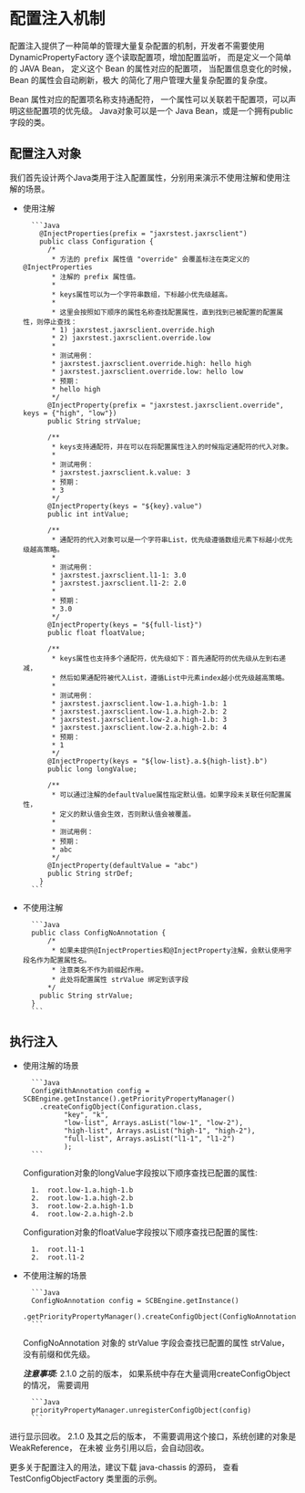 # 配置注入机制

配置注入提供了一种简单的管理大量复杂配置的机制，开发者不需要使用 DynamicPropertyFactory 逐个读取配置项，增加配置监听，
而是定义一个简单的 JAVA Bean， 定义这个 Bean 的属性对应的配置项， 当配置信息变化的时候， Bean 的属性会自动刷新，极大
的简化了用户管理大量复杂配置的复杂度。 

Bean 属性对应的配置项名称支持通配符， 一个属性可以关联若干配置项，可以声明这些配置项的优先级。 Java对象可以是一个
Java Bean，或是一个拥有public字段的类。

## 配置注入对象

我们首先设计两个Java类用于注入配置属性，分别用来演示不使用注解和使用注解的场景。

* 使用注解

        ```Java
          @InjectProperties(prefix = "jaxrstest.jaxrsclient")
          public class Configuration {
            /*
             * 方法的 prefix 属性值 "override" 会覆盖标注在类定义的 @InjectProperties
             * 注解的 prefix 属性值。
             *
             * keys属性可以为一个字符串数组，下标越小优先级越高。
             *
             * 这里会按照如下顺序的属性名称查找配置属性，直到找到已被配置的配置属性，则停止查找：
             * 1) jaxrstest.jaxrsclient.override.high
             * 2) jaxrstest.jaxrsclient.override.low
             *
             * 测试用例：
             * jaxrstest.jaxrsclient.override.high: hello high
             * jaxrstest.jaxrsclient.override.low: hello low
             * 预期：
             * hello high
             */
            @InjectProperty(prefix = "jaxrstest.jaxrsclient.override", keys = {"high", "low"})
            public String strValue;
        
            /**
             * keys支持通配符，并在可以在将配置属性注入的时候指定通配符的代入对象。
             *
             * 测试用例：
             * jaxrstest.jaxrsclient.k.value: 3
             * 预期：
             * 3
             */
            @InjectProperty(keys = "${key}.value")
            public int intValue;
        
            /**
             * 通配符的代入对象可以是一个字符串List，优先级遵循数组元素下标越小优先级越高策略。
             *
             * 测试用例：
             * jaxrstest.jaxrsclient.l1-1: 3.0
             * jaxrstest.jaxrsclient.l1-2: 2.0
             *
             * 预期：
             * 3.0
             */
            @InjectProperty(keys = "${full-list}")
            public float floatValue;
        
            /**
             * keys属性也支持多个通配符，优先级如下：首先通配符的优先级从左到右递减，
             * 然后如果通配符被代入List，遵循List中元素index越小优先级越高策略。
             *
             * 测试用例：
             * jaxrstest.jaxrsclient.low-1.a.high-1.b: 1
             * jaxrstest.jaxrsclient.low-1.a.high-2.b: 2
             * jaxrstest.jaxrsclient.low-2.a.high-1.b: 3
             * jaxrstest.jaxrsclient.low-2.a.high-2.b: 4
             * 预期：
             * 1
             */
            @InjectProperty(keys = "${low-list}.a.${high-list}.b")
            public long longValue;
        
            /**
             * 可以通过注解的defaultValue属性指定默认值。如果字段未关联任何配置属性，
             * 定义的默认值会生效，否则默认值会被覆盖。
             *
             * 测试用例：
             * 预期：
             * abc
             */
            @InjectProperty(defaultValue = "abc")
            public String strDef;
          }
        ```

* 不使用注解

        ```Java
        public class ConfigNoAnnotation {
            /*
             * 如果未提供@InjectProperties和@InjectProperty注解，会默认使用字段名作为配置属性名。
             * 注意类名不作为前缀起作用。
             * 此处将配置属性 strValue 绑定到该字段
            */
          public String strValue;
        }
        ```

## 执行注入

* 使用注解的场景

        ```Java
        ConfigWithAnnotation config = SCBEngine.getInstance().getPriorityPropertyManager()
          .createConfigObject(Configuration.class,
                "key", "k",
                "low-list", Arrays.asList("low-1", "low-2"),
                "high-list", Arrays.asList("high-1", "high-2"),
                "full-list", Arrays.asList("l1-1", "l1-2")
                );
        ```

  Configuration对象的longValue字段按以下顺序查找已配置的属性:

        1.  root.low-1.a.high-1.b
        2.  root.low-1.a.high-2.b
        3.  root.low-2.a.high-1.b
        4.  root.low-2.a.high-2.b

  Configuration对象的floatValue字段按以下顺序查找已配置的属性:
  
        1.  root.l1-1
        2.  root.l1-2
    
* 不使用注解的场景

        ```Java
        ConfigNoAnnotation config = SCBEngine.getInstance()
          .getPriorityPropertyManager().createConfigObject(ConfigNoAnnotation.class);
        ```
        
    ConfigNoAnnotation 对象的 strValue 字段会查找已配置的属性 strValue，没有前缀和优先级。

  
  ***注意事项:*** 2.1.0 之前的版本， 如果系统中存在大量调用createConfigObject的情况， 需要调用

        ```Java
        priorityPropertyManager.unregisterConfigObject(config)
        ```
        
进行显示回收。 2.1.0 及其之后的版本， 不需要调用这个接口，系统创建的对象是 WeakReference， 在未被
业务引用以后，会自动回收。 

更多关于配置注入的用法，建议下载 java-chassis 的源码， 查看 TestConfigObjectFactory 类里面的示例。
